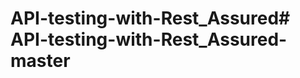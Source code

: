 # API-testing-with-Rest_Assured#   A P I - t e s t i n g - w i t h - R e s t _ A s s u r e d - m a s t e r  
 